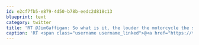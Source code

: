 ```yaml
---
id: e2cf7fb5-e879-4d50-b78b-eedc2d818c13
blueprint: text
category: twitter
title: 'RT @JimGaffigan: So what is it, the louder the motorcycle the smaller the penis?'
caption: 'RT <span class="username username_linked">@<a href="https://twitter.com/JimGaffigan" title="Jim Gaffigan">JimGaffigan</a></span>: So what is it, the louder the motorcycle the smaller the penis?'
---
```

